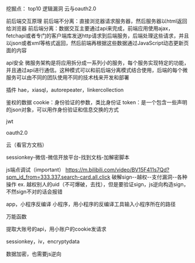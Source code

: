 挖掘点：
top10
逻辑漏洞
云与oauth2.0

前后端交互原理
前后端不分离：直接浏览器请求服务器，然后服务器以html返回给浏览器
前后端分离：数据交互主要通过api来完成，前端应用使用ajax，fetchapi或者专门的客户端库发送http请求到后端服务，后端处理这些请求，并且以json或者xml等格式返回，然后前端再根据这些数据通过JavaScript动态更新页面的内容

api安全
微服务架构是将应用拆分成一系列小的服务，每个服务实现特定的功能，并且通过api进行通信。这种模式可以和前后端分离模式结合使用，后端的每个微服务可以由不同的团队使用不同的技术栈来开发和部署

插件
hae，xiasql，autorepeater，linkercollection

鉴权的数据
cookie：身份验证的参数，类比身份证
token：是一个包含一些声明的json对象，可以用作身份验证和信息交换的方式

jwt

oauth2.0

云（看官方文档）

sessionkey-微信-微信开放平台-找到文档-加解密脚本

js端点调试（important）
https://m.bilibili.com/video/BV15F411s7Qd?spm_id_from=333.337.search-card.all.click
破解sign--越权--支付漏洞--各种操作
ex.
越权别人的uid（不可爆破，去找），但是要验证sign，js逆向构造sign，不然sign不对的话会报错

app，小程序反编译
小程序，用小程序的反编译工具输入小程序所在的路径

万能函数

提取大账号的api，用小账户的cookie发请求

sessionkey，iv，encryptydata

数据加密，也需要js逆向